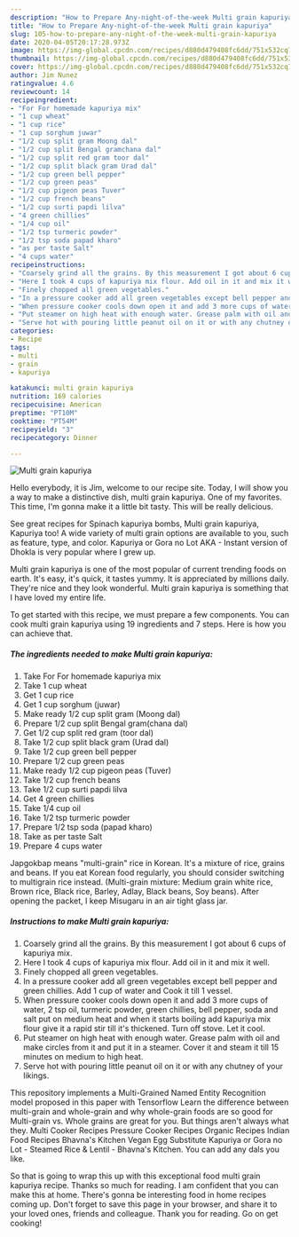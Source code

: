 ```yaml
---
description: "How to Prepare Any-night-of-the-week Multi grain kapuriya"
title: "How to Prepare Any-night-of-the-week Multi grain kapuriya"
slug: 105-how-to-prepare-any-night-of-the-week-multi-grain-kapuriya
date: 2020-04-05T20:17:28.973Z
image: https://img-global.cpcdn.com/recipes/d880d479408fc6dd/751x532cq70/multi-grain-kapuriya-recipe-main-photo.jpg
thumbnail: https://img-global.cpcdn.com/recipes/d880d479408fc6dd/751x532cq70/multi-grain-kapuriya-recipe-main-photo.jpg
cover: https://img-global.cpcdn.com/recipes/d880d479408fc6dd/751x532cq70/multi-grain-kapuriya-recipe-main-photo.jpg
author: Jim Nunez
ratingvalue: 4.6
reviewcount: 14
recipeingredient:
- "For For homemade kapuriya mix"
- "1 cup wheat"
- "1 cup rice"
- "1 cup sorghum juwar"
- "1/2 cup split gram Moong dal"
- "1/2 cup split Bengal gramchana dal"
- "1/2 cup split red gram toor dal"
- "1/2 cup split black gram Urad dal"
- "1/2 cup green bell pepper"
- "1/2 cup green peas"
- "1/2 cup pigeon peas Tuver"
- "1/2 cup french beans"
- "1/2 cup surti papdi lilva"
- "4 green chillies"
- "1/4 cup oil"
- "1/2 tsp turmeric powder"
- "1/2 tsp soda papad kharo"
- "as per taste Salt"
- "4 cups water"
recipeinstructions:
- "Coarsely grind all the grains. By this measurement I got about 6 cups of kapuriya mix."
- "Here I took 4 cups of kapuriya mix flour. Add oil in it and mix it well."
- "Finely chopped all green vegetables."
- "In a pressure cooker add all green vegetables except bell pepper and green chillies. Add 1 cup of water and Cook it till 1 vessel."
- "When pressure cooker cools down open it and add 3 more cups of water, 2 tsp oil, turmeric powder, green chillies, bell pepper, soda and salt put on medium heat and when it starts boiling add kapuriya mix flour give it a rapid stir till it&#39;s thickened. Turn off stove. Let it cool."
- "Put steamer on high heat with enough water. Grease palm with oil and make circles from it and put it in a steamer. Cover it and steam it till 15 minutes on medium to high heat."
- "Serve hot with pouring little peanut oil on it or with any chutney of your likings."
categories:
- Recipe
tags:
- multi
- grain
- kapuriya

katakunci: multi grain kapuriya 
nutrition: 169 calories
recipecuisine: American
preptime: "PT10M"
cooktime: "PT54M"
recipeyield: "3"
recipecategory: Dinner

---
```



![Multi grain kapuriya](https://img-global.cpcdn.com/recipes/d880d479408fc6dd/751x532cq70/multi-grain-kapuriya-recipe-main-photo.jpg)

Hello everybody, it is Jim, welcome to our recipe site. Today, I will show you a way to make a distinctive dish, multi grain kapuriya. One of my favorites. This time, I'm gonna make it a little bit tasty. This will be really delicious.

See great recipes for Spinach kapuriya bombs, Multi grain kapuriya, Kapuriya too! A wide variety of multi grain options are available to you, such as feature, type, and color. Kapuriya or Gora no Lot AKA - Instant version of Dhokla is very popular where I grew up.

Multi grain kapuriya is one of the most popular of current trending foods on earth. It's easy, it's quick, it tastes yummy. It is appreciated by millions daily. They're nice and they look wonderful. Multi grain kapuriya is something that I have loved my entire life.


To get started with this recipe, we must prepare a few components. You can cook multi grain kapuriya using 19 ingredients and 7 steps. Here is how you can achieve that.

##### The ingredients needed to make Multi grain kapuriya:

1. Take For For homemade kapuriya mix
1. Take 1 cup wheat
1. Get 1 cup rice
1. Get 1 cup sorghum (juwar)
1. Make ready 1/2 cup split gram (Moong dal)
1. Prepare 1/2 cup split Bengal gram(chana dal)
1. Get 1/2 cup split red gram (toor dal)
1. Take 1/2 cup split black gram (Urad dal)
1. Take 1/2 cup green bell pepper
1. Prepare 1/2 cup green peas
1. Make ready 1/2 cup pigeon peas (Tuver)
1. Take 1/2 cup french beans
1. Take 1/2 cup surti papdi lilva
1. Get 4 green chillies
1. Take 1/4 cup oil
1. Take 1/2 tsp turmeric powder
1. Prepare 1/2 tsp soda (papad kharo)
1. Take as per taste Salt
1. Prepare 4 cups water


Japgokbap means &#34;multi-grain&#34; rice in Korean. It&#39;s a mixture of rice, grains and beans. If you eat Korean food regularly, you should consider switching to multigrain rice instead. (Multi-grain mixture: Medium grain white rice, Brown rice, Black rice, Barley, Adlay, Black beans, Soy beans). After opening the packet, I keep Misugaru in an air tight glass jar. 

##### Instructions to make Multi grain kapuriya:

1. Coarsely grind all the grains. By this measurement I got about 6 cups of kapuriya mix.
1. Here I took 4 cups of kapuriya mix flour. Add oil in it and mix it well.
1. Finely chopped all green vegetables.
1. In a pressure cooker add all green vegetables except bell pepper and green chillies. Add 1 cup of water and Cook it till 1 vessel.
1. When pressure cooker cools down open it and add 3 more cups of water, 2 tsp oil, turmeric powder, green chillies, bell pepper, soda and salt put on medium heat and when it starts boiling add kapuriya mix flour give it a rapid stir till it&#39;s thickened. Turn off stove. Let it cool.
1. Put steamer on high heat with enough water. Grease palm with oil and make circles from it and put it in a steamer. Cover it and steam it till 15 minutes on medium to high heat.
1. Serve hot with pouring little peanut oil on it or with any chutney of your likings.


This repository implements a Multi-Grained Named Entity Recognition model proposed in this paper with Tensorflow Learn the difference between multi-grain and whole-grain and why whole-grain foods are so good for Multi-grain vs. Whole grains are great for you. But things aren&#39;t always what they. Multi Cooker Recipes Pressure Cooker Recipes Organic Recipes Indian Food Recipes Bhavna&#39;s Kitchen Vegan Egg Substitute Kapuriya or Gora no Lot - Steamed Rice &amp; Lentil - Bhavna&#39;s Kitchen. You can add any dals you like. 

So that is going to wrap this up with this exceptional food multi grain kapuriya recipe. Thanks so much for reading. I am confident that you can make this at home. There's gonna be interesting food in home recipes coming up. Don't forget to save this page in your browser, and share it to your loved ones, friends and colleague. Thank you for reading. Go on get cooking!
